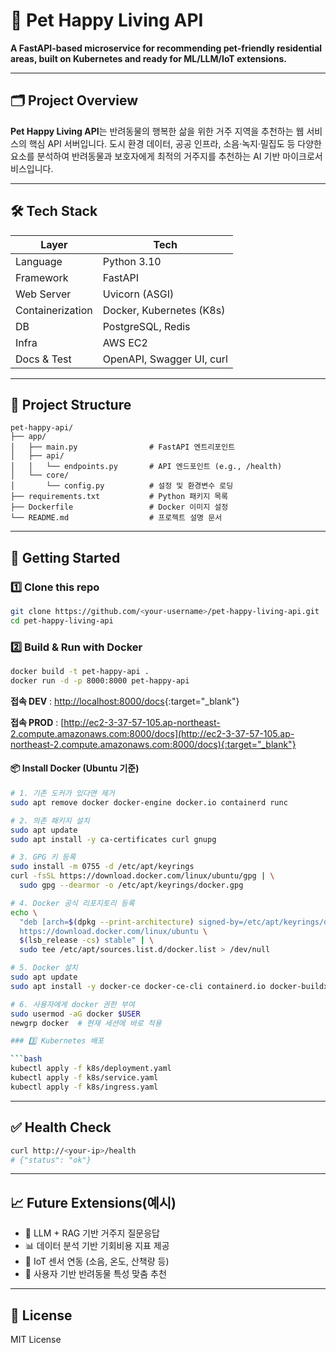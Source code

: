 # 🐾 Pet Happy Living API

**A FastAPI-based microservice for recommending pet-friendly residential areas, built on Kubernetes and ready for ML/LLM/IoT extensions.**

---

## 🗂️ Project Overview

**Pet Happy Living API**는 반려동물의 행복한 삶을 위한 거주 지역을 추천하는 웹 서비스의 핵심 API 서버입니다. 도시 환경 데이터, 공공 인프라, 소음·녹지·밀집도 등 다양한 요소를 분석하여 반려동물과 보호자에게 최적의 거주지를 추천하는 AI 기반 마이크로서비스입니다.

---

## 🛠️ Tech Stack

| Layer            | Tech                             |
|------------------|----------------------------------|
| Language         | Python 3.10                      |
| Framework        | FastAPI                         |
| Web Server       | Uvicorn (ASGI)                   |
| Containerization | Docker, Kubernetes (K8s)         |
| DB               | PostgreSQL, Redis                |
| Infra            | AWS EC2                          |
| Docs & Test      | OpenAPI, Swagger UI, curl        |

---

## 📁 Project Structure

```
pet-happy-api/
├── app/
│   ├── main.py                # FastAPI 엔트리포인트
│   ├── api/
│   │   └── endpoints.py       # API 엔드포인트 (e.g., /health)
│   └── core/
│       └── config.py          # 설정 및 환경변수 로딩
├── requirements.txt           # Python 패키지 목록
├── Dockerfile                 # Docker 이미지 설정
└── README.md                  # 프로젝트 설명 문서
```

---

## 🚀 Getting Started

### 1️⃣ Clone this repo

```bash
git clone https://github.com/<your-username>/pet-happy-living-api.git
cd pet-happy-living-api
```

### 2️⃣ Build & Run with Docker

```bash
docker build -t pet-happy-api .
docker run -d -p 8000:8000 pet-happy-api
```

**접속 DEV**  : [http://localhost:8000/docs](http://localhost:8000/docs){:target="_blank"}

**접속 PROD** : [http://ec2-3-37-57-105.ap-northeast-2.compute.amazonaws.com:8000/docs](http://ec2-3-37-57-105.ap-northeast-2.compute.amazonaws.com:8000/docs){:target="_blank"}

#### 📦 Install Docker (Ubuntu 기준)

```bash
# 1. 기존 도커가 있다면 제거
sudo apt remove docker docker-engine docker.io containerd runc

# 2. 의존 패키지 설치
sudo apt update
sudo apt install -y ca-certificates curl gnupg

# 3. GPG 키 등록
sudo install -m 0755 -d /etc/apt/keyrings
curl -fsSL https://download.docker.com/linux/ubuntu/gpg | \
  sudo gpg --dearmor -o /etc/apt/keyrings/docker.gpg

# 4. Docker 공식 리포지토리 등록
echo \
  "deb [arch=$(dpkg --print-architecture) signed-by=/etc/apt/keyrings/docker.gpg] \
  https://download.docker.com/linux/ubuntu \
  $(lsb_release -cs) stable" | \
  sudo tee /etc/apt/sources.list.d/docker.list > /dev/null

# 5. Docker 설치
sudo apt update
sudo apt install -y docker-ce docker-ce-cli containerd.io docker-buildx-plugin docker-compose-plugin

# 6. 사용자에게 docker 권한 부여
sudo usermod -aG docker $USER
newgrp docker  # 현재 세션에 바로 적용

### 3️⃣ Kubernetes 배포

```bash
kubectl apply -f k8s/deployment.yaml
kubectl apply -f k8s/service.yaml
kubectl apply -f k8s/ingress.yaml
```

---

## ✅ Health Check

```bash
curl http://<your-ip>/health
# {"status": "ok"}
```

---

## 📈 Future Extensions(예시)

- 🧠 LLM + RAG 기반 거주지 질문응답
- 📊 데이터 분석 기반 기회비용 지표 제공
- 📡 IoT 센서 연동 (소음, 온도, 산책량 등)
- 🐶 사용자 기반 반려동물 특성 맞춤 추천

---

## 📝 License

MIT License
